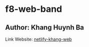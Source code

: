 # f8-web-band
## Author: Khang Huynh Ba
Link Website: [netlify-khang-web](https://khang-webband-f8.netlify.app/)
